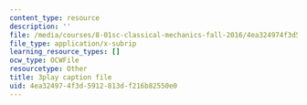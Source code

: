 ```yaml
---
content_type: resource
description: ''
file: /media/courses/8-01sc-classical-mechanics-fall-2016/4ea324974f3d5912813df216b82550e0_UPnqIKBAMaQ.vtt
file_type: application/x-subrip
learning_resource_types: []
ocw_type: OCWFile
resourcetype: Other
title: 3play caption file
uid: 4ea32497-4f3d-5912-813d-f216b82550e0
---
```


